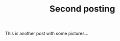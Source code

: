﻿---
title: "Second posting"
categories:
  - Webtoon
tags:
  - funny
  - wow
  - another tag
layout: single
image_path: /assets/webtoons/image/illust.jpeg

---

This is another post with some pictures...

